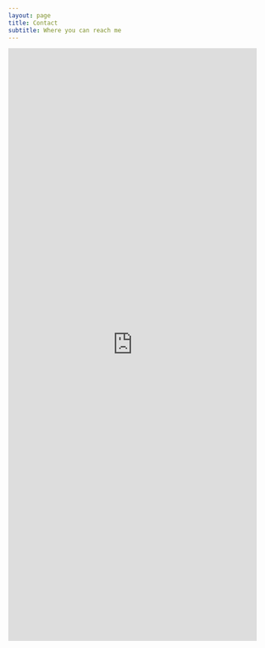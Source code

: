 ```yaml
---
layout: page
title: Contact
subtitle: Where you can reach me
---
```


<iframe src="https://docs.google.com/forms/d/e/1FAIpQLSffsrA_fvsbsdBHokiA_cjRdE9zIiEIqwPLdq49sqRP73r1aA/viewform?embedded=true" width="100%" height="1200" frameborder="0" marginheight="0" marginwidth="0">Loading…</iframe>